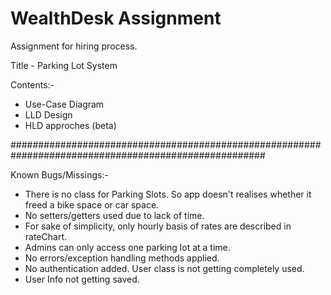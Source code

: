 # WealthDesk Assignment
 Assignment for hiring process.

Title - Parking Lot System

Contents:-

- Use-Case Diagram
- LLD Design
- HLD approches (beta)

######################################################################################################

Known Bugs/Missings:-

- There is no class for Parking Slots. So app doesn't realises whether it freed a bike space or car space.
- No setters/getters used due to lack of time.
- For sake of simplicity, only hourly basis of rates are described in rateChart.
- Admins can only access one parking lot at a time.
- No errors/exception handling methods applied.
- No authentication added. User class is not getting completely used.
- User Info not getting saved. 